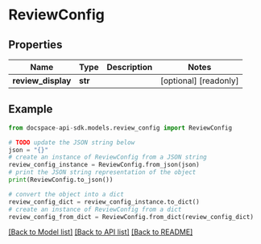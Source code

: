 # ReviewConfig

## Properties

Name | Type | Description | Notes
------------ | ------------- | ------------- | -------------
**review_display** | **str** |  | [optional] [readonly] 

## Example

```python
from docspace-api-sdk.models.review_config import ReviewConfig

# TODO update the JSON string below
json = "{}"
# create an instance of ReviewConfig from a JSON string
review_config_instance = ReviewConfig.from_json(json)
# print the JSON string representation of the object
print(ReviewConfig.to_json())

# convert the object into a dict
review_config_dict = review_config_instance.to_dict()
# create an instance of ReviewConfig from a dict
review_config_from_dict = ReviewConfig.from_dict(review_config_dict)
```
[[Back to Model list]](../README.md#documentation-for-models) [[Back to API list]](../README.md#documentation-for-api-endpoints) [[Back to README]](../README.md)


